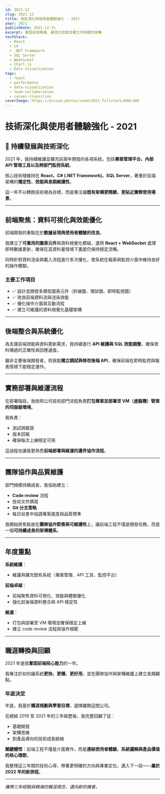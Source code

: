 ```yaml
---
id: 2021-12
slug: 2021-12
title: 技術深化與使用者體驗強化 - 2021
year: 2021
publishDate: 2021-12-31
excerpt: 鞏固前端專業、最佳化效能並建立可持續的架構
techStack:
  - React
  - C#
  - .NET Framework
  - SQL Server
  - WebSocket
  - Chart.js
  - Data Visualization
tags:
  - react
  - performance
  - data-visualization
  - team-collaboration
  - career-transition
coverImage: https://picsum.photos/seed/2021-fullstack/800/400
---
```


# 技術深化與使用者體驗強化 - 2021

## 🧩 持續發展與技術深化

2021 年，我持續維護並擴充前兩年開發的各項系統，包括**專案管理平台、內部 API 管理工具以及跨部門監控系統**。

核心技術棧維持在 **React、C# (.NET Framework)、SQL Server**，著重於前端架構的**穩定性、效能與長期維護性**。

這一年不以轉換技術棧為目標，而是專注讓**既有架構更精緻、更貼近實際使用場景**。

---

## 前端聚焦：資料可視化與效能優化

前端開發的重點在於**數據呈現與使用者體驗的改良**。

我建立了**可重用的圖表元件**與資料視覺化模組，運用 **React + WebSocket** 處理即時數據更新，確保在高資料量情境下畫面仍保持穩定流暢。

同時針對資料渲染與載入流程進行多次優化，使系統在報表與監控介面中維持良好的操作體驗。

### 主要工作項目

- ✅ 設計並開發多類型圖表元件（折線圖、環狀圖、即時監控圖）
- ✅ 改良前端資料流與渲染效能
- ✅ 優化操作介面與互動流程
- ✅ 建立可維護的資料視覺化基礎架構

---

## 後端整合與系統優化

為支援前端效能與資料更新需求，我持續進行 **API 維護與 SQL 效能調整**，確保資料傳遞的正確性與回應速度。

雖非主要後端開發者，但我能**獨立調試與修改後端 API**，確保前端在即時監控與報表情境下能穩定運作。

---

## 實務部署與維運流程

在部署階段，我依照公司技術部門流程負責**打包專案並部署至 VM（虛擬機）管理的伺服器環境**。

我負責：
- 測試與驗證
- 版本回報
- 確保每次上線穩定可用

這過程也讓我更熟悉**前端部署與維運的邊界協作流程**。

---

## 團隊協作與品質維護

部門規模持續成長，我協助建立：
- **Code review** 流程
- 技術文件撰寫
- **Git 分支策略**
- 每日站會中協調專案進度與品質標準

我開始將焦點放在**團隊協作節奏與可維護性**上，讓前端工程不僅是開發任務，而是一個**可持續成長的架構體系**。

---

## 年度重點

**系統維護**：
- 維護與擴充既有系統（專案管理、API 工具、監控平台）

**前端卓越**：
- 前端聚焦資料可視化、效能與體驗優化
- 強化前後端資料整合與 API 穩定性

**維運**：
- 打包與部署至 VM 環境並確保穩定上線
- 建立 code review 流程與協作規範

---

## 職涯轉換與回顧

2021 年是我**鞏固前端核心能力**的一年。

我專注於如何讓系統**更快、更穩、更好用**，並在團隊協作與架構維護上建立長期觀點。

### 年底決定

年底，我基於**職涯規劃與學習目標**，選擇離開這間公司。

在總結 2019 至 2021 年的三年經歷後，我完整回顧了從：
- 基礎開發
- 架構思維
- 到產品導向的技術成長脈絡

**關鍵體悟**：前端工程不僅是介面實作，而是**連結使用者體驗、系統邏輯與產品價值的核心環節**。

我整理這三年間的技術心得，帶著更明確的方向與專業定位，邁入下一段——**屬於 2022 年的新旅程**。

---

_攜帶三年經驗與精煉的職涯理念，邁向新的機會。_
